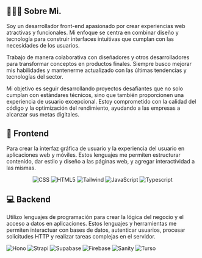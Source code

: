 <div>
    <h2>👩🏻‍💻 Sobre Mi.</h2>
    <p>Soy un desarrollador front-end apasionado por crear experiencias web atractivas y funcionales. Mi enfoque se centra en combinar diseño y tecnología para construir interfaces intuitivas que cumplan con las necesidades de los usuarios.</p>
    <p>Trabajo de manera colaborativa con diseñadores y otros desarrolladores para transformar conceptos en productos finales. Siempre busco mejorar mis habilidades y mantenerme actualizado con las últimas tendencias y tecnologías del sector.</p>
    <p>Mi objetivo es seguir desarrollando proyectos desafiantes que no solo cumplan con estándares técnicos, sino que también proporcionen una experiencia de usuario excepcional. Estoy comprometido con la calidad del código y la optimización del rendimiento, ayudando a las empresas a alcanzar sus metas digitales. </p>
</div>

<h2 class="section-heading">🚀 Frontend</h2>
<p>Para crear la interfaz gráfica de usuario y la experiencia del usuario en aplicaciones web y móviles. Estos lenguajes me permiten estructurar contenido, dar estilo y diseño a las páginas web, y agregar interactividad a las mismas.</p>
<div align="center">
    <img src="https://img.shields.io/badge/-CSS-1572B6?style=for-the-badge&logo=css3&logoColor=white" alt="CSS"/>
    <img src="https://img.shields.io/badge/-HTML-E34F26?style=for-the-badge&logo=html5&logoColor=white" alt="HTML5"/>
    <img src="https://img.shields.io/badge/-Tailwind%20CSS-06B6D4?style=for-the-badge&logo=tailwind-css&logoColor=white" alt="Tailwind"/>
    <img src="https://img.shields.io/badge/JavaScript-F7DF1E?style=for-the-badge&logo=javascript&logoColor=black" alt="JavaScript"/>
    <img src="https://img.shields.io/badge/-TypeScript-3178C6?style=for-the-badge&logo=typescript&logoColor=white" alt="Typescript"/>
</div>

<h2 class="section-heading">💻 Backend</h2>
<p>Utilizo lenguajes de programación para crear la lógica del negocio y el acceso a datos en aplicaciones. Estos lenguajes y herramientas me permiten interactuar con bases de datos, autenticar usuarios, procesar solicitudes HTTP y realizar tareas complejas en el servidor.</p>
<div>
    <img src="https://img.shields.io/badge/-Hono-181818?style=for-the-badge&logo=hono&logoColor=white" alt="Hono"/>
    <img src="https://img.shields.io/badge/-Strapi-2F2E8B?style=for-the-badge&logo=strapi&logoColor=white" alt="Strapi"/>
    <img src="https://img.shields.io/badge/-Supabase-3ECF8E?style=for-the-badge&logo=supabase&logoColor=white" alt="Supabase"/>
    <img src="https://img.shields.io/badge/-Firebase-FFCA28?style=for-the-badge&logo=firebase&logoColor=black" alt="Firebase"/>
    <img src="https://img.shields.io/badge/-Sanity-333333?style=for-the-badge&logo=sanity&logoColor=white" alt="Sanity"/>
    <img src="https://img.shields.io/badge/-TURSO-ffffff?style=for-the-badge&logo=https://avatars.githubusercontent.com/u/139391156?s=280&v=4" alt="Turso"/>
</div>
